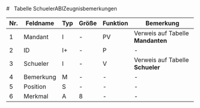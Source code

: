 #   Tabelle SchuelerABIZeugnisbemerkungen


Nr.|Feldname|Typ|Größe|Funktion|Bemerkung
--|--|--|--|--|--
1|Mandant|I|-|PV|Verweis auf Tabelle **Mandanten**
2|ID|I+|-|P|-
3|Schueler|I|-|V|Verweis auf Tabelle **Schueler**
4|Bemerkung|M|-|-|-
5|Position|S|-|-|-
6|Merkmal|A|8|-|-
